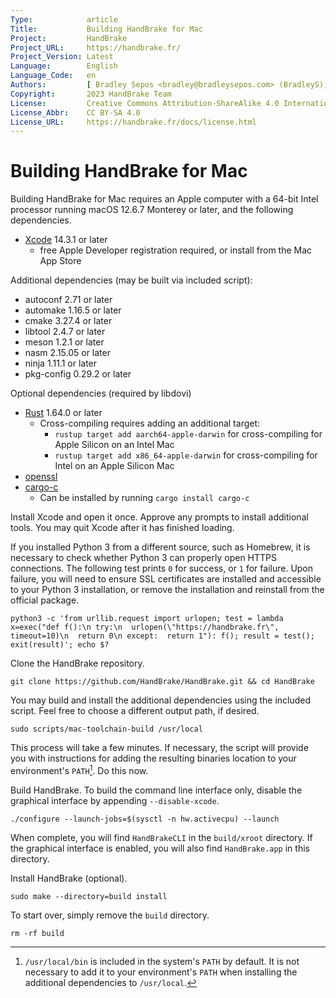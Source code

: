 ```yaml
---
Type:            article
Title:           Building HandBrake for Mac
Project:         HandBrake
Project_URL:     https://handbrake.fr/
Project_Version: Latest
Language:        English
Language_Code:   en
Authors:         [ Bradley Sepos <bradley@bradleysepos.com> (BradleyS), Scott (s55) ]
Copyright:       2023 HandBrake Team
License:         Creative Commons Attribution-ShareAlike 4.0 International
License_Abbr:    CC BY-SA 4.0
License_URL:     https://handbrake.fr/docs/license.html
---
```


Building HandBrake for Mac
==========================

Building HandBrake for Mac requires an Apple computer with a 64-bit Intel processor running macOS 12.6.7 Monterey or later, and the following dependencies.

- [Xcode](https://developer.apple.com/xcode/) 14.3.1 or later
  - free Apple Developer registration required, or install from the Mac App Store

Additional dependencies (may be built via included script):

- autoconf 2.71 or later
- automake 1.16.5 or later
- cmake 3.27.4 or later
- libtool 2.4.7 or later
- meson 1.2.1 or later
- nasm 2.15.05 or later
- ninja 1.11.1 or later
- pkg-config 0.29.2 or later

Optional dependencies (required by libdovi)

- [Rust](https://www.rust-lang.org/tools/install) 1.64.0 or later
  - Cross-compiling requires adding an additional target:
    - `rustup target add aarch64-apple-darwin` for cross-compiling for Apple Silicon on an Intel Mac
    - `rustup target add x86_64-apple-darwin` for cross-compiling for Intel on an Apple Silicon Mac
- [openssl](https://www.openssl.org)
- [cargo-c](https://github.com/lu-zero/cargo-c)
  - Can be installed by running `cargo install cargo-c`

Install Xcode and open it once. Approve any prompts to install additional tools. You may quit Xcode after it has finished loading.

If you installed Python 3 from a different source, such as Homebrew, it is necessary to check whether Python 3 can properly open HTTPS connections. The following test prints `0` for success, or `1` for failure. Upon failure, you will need to ensure SSL certificates are installed and accessible to your Python 3 installation, or remove the installation and reinstall from the official package.

    python3 -c 'from urllib.request import urlopen; test = lambda x=exec("def f():\n try:\n  urlopen(\"https://handbrake.fr\", timeout=10)\n  return 0\n except:  return 1"): f(); result = test(); exit(result)'; echo $?

Clone the HandBrake repository.

    git clone https://github.com/HandBrake/HandBrake.git && cd HandBrake

You may build and install the additional dependencies using the included script. Feel free to choose a different output path, if desired.

    sudo scripts/mac-toolchain-build /usr/local

This process will take a few minutes. If necessary, the script will provide you with instructions for adding the resulting binaries location to your environment's `PATH`[^default-path]. Do this now.

Build HandBrake. To build the command line interface only, disable the graphical interface by appending `--disable-xcode`.

    ./configure --launch-jobs=$(sysctl -n hw.activecpu) --launch

When complete, you will find `HandBrakeCLI` in the `build/xroot` directory. If the graphical interface is enabled, you will also find `HandBrake.app` in this directory.

Install HandBrake (optional).

    sudo make --directory=build install

To start over, simply remove the `build` directory.

    rm -rf build

[^default-path]: `/usr/local/bin` is included in the system's `PATH` by default. It is not necessary to add it to your environment's `PATH` when installing the additional dependencies to `/usr/local`.
